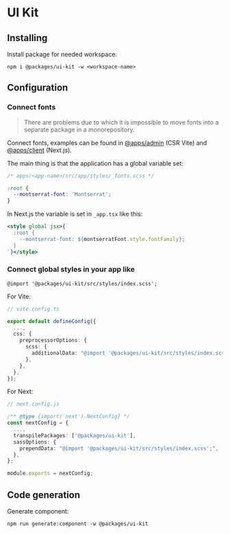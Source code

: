 # UI Kit

## Installing

Install package for needed workspace:

```
npm i @packages/ui-kit -w <workspace-name>
```

## Configuration

### Connect fonts

> There are problems due to which it is impossible to move fonts into a separate package in a monorepository.

Connect fonts, examples can be found in [@apps/admin](/apps/admin/index.html) (CSR Vite) and [@apps/client](/apps/client/src/pages/_app.tsx) (Next.js).

The main thing is that the application has a global variable set:

```css
/* apps/<app-name>/src/app/styles/_fonts.scss */

:root {
  --montserrat-font: 'Montserrat';
}
```

In Next.js the variable is set in `_app.tsx` like this:

```jsx
<style global jsx>{`
  :root {
    --montserrat-font: ${montserratFont.style.fontFamily};
  }
`}</style>
```

### Connect global styles in your app like

```
@import '@packages/ui-kit/src/styles/index.scss';
```

For Vite:

```ts
// vite.config.ts

export default defineConfig({
  ...,
  css: {
    preprocessorOptions: {
      scss: {
        additionalData: "@import '@packages/ui-kit/src/styles/index.scss';",
      },
    },
  },
});
```

For Next:

```ts
// next.config.js

/** @type {import('next').NextConfig} */
const nextConfig = {
  ...,
  transpilePackages: ['@packages/ui-kit'],
  sassOptions: {
    prependData: "@import '@packages/ui-kit/src/styles/index.scss';",
  },
};

module.exports = nextConfig;
```

## Code generation

Generate component:

```
npm run generate:component -w @packages/ui-kit
```
